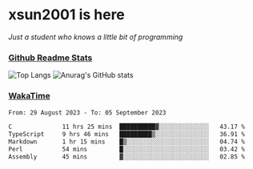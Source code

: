 # xsun2001 is here

*Just a student who knows a little bit of programming*

### [Github Readme Stats](https://github.com/anuraghazra/github-readme-stats)

![Top Langs](https://github-readme-stats.vercel.app/api/top-langs/?username=xsun2001&layout=compact&theme=radical) ![Anurag's GitHub stats](https://github-readme-stats.vercel.app/api?username=xsun2001&show_icons=true&theme=radical)

### [WakaTime](https://wakatime.com)

<!--START_SECTION:waka-->

```txt
From: 29 August 2023 - To: 05 September 2023

C              11 hrs 25 mins  ██████████▓░░░░░░░░░░░░░░   43.17 %
TypeScript     9 hrs 46 mins   █████████▒░░░░░░░░░░░░░░░   36.91 %
Markdown       1 hr 15 mins    █▒░░░░░░░░░░░░░░░░░░░░░░░   04.74 %
Perl           54 mins         █░░░░░░░░░░░░░░░░░░░░░░░░   03.42 %
Assembly       45 mins         ▓░░░░░░░░░░░░░░░░░░░░░░░░   02.85 %
```

<!--END_SECTION:waka-->
